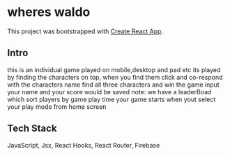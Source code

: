 # wheres waldo
This project was bootstrapped with [Create React App](https://github.com/facebook/create-react-app).

## Intro
this is an individual game played on mobile,desktop and pad etc
its played by finding the characters on top, when you find them click and co-respond with the characters name 
find all three characters and win the game
input your name and your score would be saved 
note: we have a leaderBoad which sort players by game play time 
your game starts when yout select your play mode from home screen 

## Tech Stack
 JavaScript, Jsx, React Hooks, React Router, Firebase


